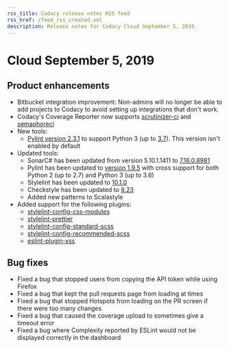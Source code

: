 ```yaml
---
rss_title: Codacy release notes RSS feed
rss_href: /feed_rss_created.xml
description: Release notes for Codacy Cloud September 5, 2019.
---
```


# Cloud September 5, 2019

## Product enhancements

-   Bitbucket integration improvement: Non-admins will no longer be able to add projects to Codacy to avoid setting up integrations that don't work.
-   Codacy's Coverage Reporter now supports [<span class="skip-vale">scrutinizer-ci</span>](https://scrutinizer-ci.com/docs/) and [<span class="skip-vale">semaphoreci</span>](https://docs.semaphoreci.com/)
-   New tools:
    -   [Pylint version 2.3.1](https://pypi.org/project/pylint/2.3.1/) to support Python 3 (up to [3.7](https://www.python.org/downloads/release/python-370/)). This version isn't enabled by default
-   Updated tools:
    -   SonarC# has been updated from version 5.10.1.1411 to [7.16.0.8981](https://github.com/SonarSource/sonar-dotnet/releases/tag/7.16.0.8981)
    -   Pylint has been updated to [version 1.9.5](https://pypi.org/project/pylint/1.9.5/) with cross support for both Python 2 (up to 2.7) and Python 3 (up to 3.6)
    -   Stylelint has been updated to [10.1.0](https://www.npmjs.com/package/stylelint/v/10.1.0)
    -   Checkstyle has been updated to [8.23](https://checkstyle.sourceforge.io/releasenotes.html#Release_8.23)
    -   Added new patterns to Scalastyle
-   Added support for the following plugins:
    -   [<span class="skip-vale">stylelint-config-css-modules</span>](https://www.npmjs.com/package/stylelint-config-css-modules)
    -   [<span class="skip-vale">stylelint-prettier</span>](https://github.com/prettier/stylelint-prettier)
    -   [<span class="skip-vale">stylelint-config-standard-scss</span>](https://www.npmjs.com/package/stylelint-config-standard-scss)
    -   [<span class="skip-vale">stylelint-config-recommended-scss</span>](https://github.com/kristerkari/stylelint-config-recommended-scss)
    -   [<span class="skip-vale">eslint-plugin-xss</span>](https://www.npmjs.com/package/eslint-plugin-xss)

## Bug fixes

-   Fixed a bug that stopped users from copying the API token while using Firefox
-   Fixed a bug that kept the pull requests page from loading at times
-   Fixed a bug that stopped <span class="skip-vale">Hotspots</span> from loading on the PR screen if there were too many changes
-   Fixed a bug that caused the coverage upload to sometimes give a timeout error
-   Fixed a bug where Complexity reported by ESLint would not be displayed correctly in the dashboard
